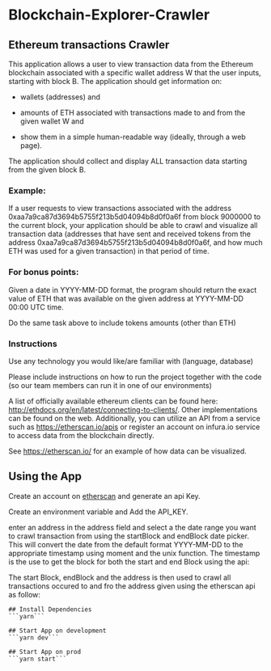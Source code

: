 # Blockchain-Explorer-Crawler
## Ethereum transactions Crawler
This application allows a user to view transaction data from the Ethereum blockchain associated with a specific wallet address W that the user inputs, starting with block B. The application should get information on:

- wallets (addresses) and 

- amounts of ETH associated with transactions made to and from the given wallet W and

- show them in a simple human-readable way (ideally, through a web page). 

The application should collect and display ALL transaction data starting from the given block B. 

### Example: 

If a user requests to view transactions associated with the address 0xaa7a9ca87d3694b5755f213b5d04094b8d0f0a6f from block 9000000 to the current block, your application should be able to crawl and visualize all transaction data (addresses that have sent and received tokens from the address 0xaa7a9ca87d3694b5755f213b5d04094b8d0f0a6f, and how much ETH was used for a given transaction) in that period of time.

### For bonus points:

Given a date in YYYY-MM-DD format, the program should return the exact value of ETH that was available on the given address at YYYY-MM-DD 00:00 UTC time.

Do the same task above to include tokens amounts (other than ETH)

### Instructions

Use any technology you would like/are familiar with (language, database)

Please include instructions on how to run the project together with the code (so our team members can run it in one of our environments)

A list of officially available ethereum clients can be found here: http://ethdocs.org/en/latest/connecting-to-clients/. Other implementations can be found on the web. Additionally, you can utilize an API from a service such as https://etherscan.io/apis or register an account on infura.io service to access data from the blockchain directly.

See https://etherscan.io/ for an example of how data can be visualized.


## Using the App
Create an account on [etherscan](https://etherscan.io/) and generate an api Key.

Create an environment variable and Add the API_KEY.

enter an address in the address field and select a the date range you want to crawl transaction from using the startBlock and endBlock date picker.
This will convert the date from the default format YYYY-MM-DD to the appropriate timestamp using moment and the unix function.
The timestamp is the use to get the block for both the start and end Block using the api: 
[](https://api.etherscan.io/api?module=block&action=getblocknobytime&timestamp=7867436743)

The start Block, endBlock and the address is then used to crawl all transactions occured to and fro the address given using the etherscan api as follow:
[](https://api.etherscan.io/api?module=account&action=txlist&address=${address}&startblock=${startBlock}&endblock=${endBlock}&sort=asc&apikey=ApiKey)

```
## Install Dependencies
```yarn```

## Start App on development
```yarn dev```

## Start App on prod
```yarn start```